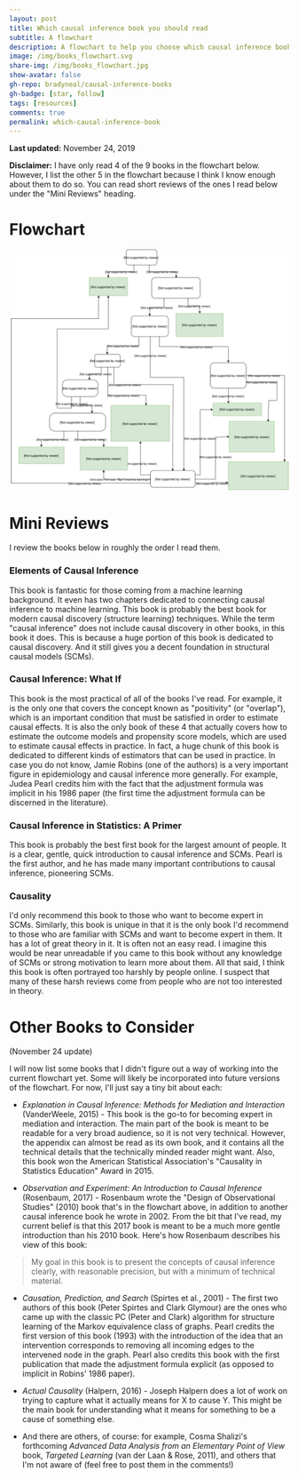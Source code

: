 ```yaml
---
layout: post
title: Which causal inference book you should read
subtitle: A flowchart
description: A flowchart to help you choose which causal inference book to read. Also, a few short book reviews.
image: /img/books_flowchart.svg
share-img: /img/books_flowchart.jpg
show-avatar: false
gh-repo: bradyneal/causal-inference-books
gh-badge: [star, follow]
tags: [resources]
comments: true
permalink: which-causal-inference-book
---
```


**Last updated:** November 24, 2019

**Disclaimer:** I have only read 4 of the 9 books in the flowchart below. However, I list the other 5 in the flowchart because I think I know enough about them to do so. You can read short reviews of the ones I read below under the "Mini Reviews" heading.

# Flowchart 

![Causal Inference Books Flowchart](/img/books_flowchart.svg)

# Mini Reviews

I review the books below in roughly the order I read them.

### Elements of Causal Inference
This book is fantastic for those coming from a machine learning background. It even has two chapters dedicated to connecting causal inference to machine learning. This book is probably the best book for modern causal discovery (structure learning) techniques. While the term "causal inference" does not include causal discovery in other books, in this book it does. This is because a huge portion of this book is dedicated to causal discovery. And it still gives you a decent foundation in structural causal models (SCMs).

### Causal Inference: What If

This book is the most practical of all of the books I've read. For example, it is the only one that covers the concept known as "positivity" (or "overlap"), which is an important condition that must be satisfied in order to estimate causal effects. It is also the only book of these 4 that actually covers how to estimate the outcome models and propensity score models, which are used to estimate causal effects in practice. In fact, a huge chunk of this book is dedicated to different kinds of estimators that can be used in practice. In case you do not know, Jamie Robins (one of the authors) is a very important figure in epidemiology and causal inference more generally. For example, Judea Pearl credits him with the fact that the adjustment formula was implicit in his 1986 paper (the first time the adjustment formula can be discerned in the literature).

### Causal Inference in Statistics: A Primer

This book is probably the best first book for the largest amount of people. It is a clear, gentle, quick introduction to causal inference and SCMs. Pearl is the first author, and he has made many important contributions to causal inference, pioneering SCMs.

### Causality

I'd only recommend this book to those who want to become expert in SCMs. Similarly, this book is unique in that it is the only book I'd recommend to those who are familiar with SCMs and want to become expert in them. It has a lot of great theory in it. It is often not an easy read. I imagine this would be near unreadable if you came to this book without any knowledge of SCMs or strong motivation to learn more about them. All that said, I think this book is often portrayed too harshly by people online. I suspect that many of these harsh reviews come from people who are not too interested in theory.

# Other Books to Consider

(November 24 update)

I will now list some books that I didn't figure out a way of working into the current flowchart yet. Some will likely be incorporated into future versions of the flowchart. For now, I'll just say a tiny bit about each:

* *Explanation in Causal Inference: Methods for Mediation and Interaction* (VanderWeele, 2015) - This book is the go-to for becoming expert in mediation and interaction. The main part of the book is meant to be readable for a very broad audience, so it is not very technical. However, the appendix can almost be read as its own book, and it contains all the technical details that the technically minded reader might want. Also, this book won the American Statistical Association's "Causality in Statistics Education" Award in 2015.

* *Observation and Experiment: An Introduction to Causal Inference* (Rosenbaum, 2017) - Rosenbaum wrote the "Design of Observational Studies" (2010) book that's in the flowchart above, in addition to another causal inference book he wrote in 2002. From the bit that I've read, my current belief is that this 2017 book is meant to be a much more gentle introduction than his 2010 book. Here's how Rosenbaum describes his view of this book:
> My goal in this book is to present the concepts of causal inference clearly, with reasonable precision, but with a minimum of technical material.

* *Causation, Prediction, and Search* (Spirtes et al., 2001) - The first two authors of this book (Peter Spirtes and Clark Glymour) are the ones who came up with the classic PC (Peter and Clark) algorithm for structure learning of the Markov equivalence class of graphs. Pearl credits the first version of this book (1993) with the introduction of the idea that an intervention corresponds to removing all incoming edges to the intervened node in the graph. Pearl also credits this book with the first publication that made the adjustment formula explicit (as opposed to implicit in Robins' 1986 paper).

* *Actual Causality* (Halpern, 2016) - Joseph Halpern does a lot of work on trying to capture what it actually means for X to cause Y. This might be the main book for understanding what it means for something to be a cause of something else.

* And there are others, of course: for example, Cosma Shalizi's forthcoming *Advanced Data Analysis from an Elementary Point of View* book, *Targeted Learning* (van der Laan & Rose, 2011), and others that I'm not aware of (feel free to post them in the comments!)



